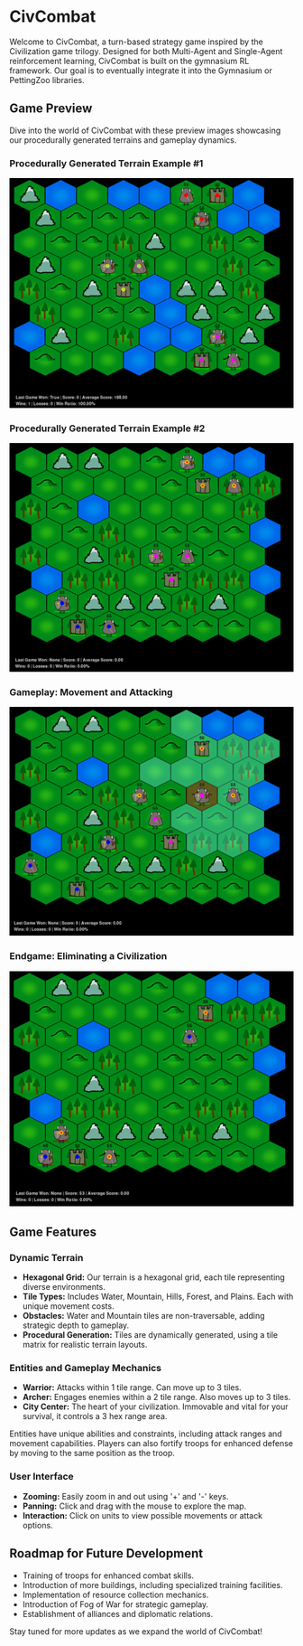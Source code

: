 # CivCombat

Welcome to CivCombat, a turn-based strategy game inspired by the Civilization game trilogy. Designed for both Multi-Agent and Single-Agent reinforcement learning, CivCombat is built on the gymnasium RL framework. Our goal is to eventually integrate it into the Gymnasium or PettingZoo libraries.

## Game Preview

Dive into the world of CivCombat with these preview images showcasing our procedurally generated terrains and gameplay dynamics.

### Procedurally Generated Terrain Example #1
![Starting Position 1](./preview/starting_pos1.png)

### Procedurally Generated Terrain Example #2
![Starting Position 2](./preview/starting_pos2.png)

### Gameplay: Movement and Attacking
![Movement and Attacking](./preview/attack_moving.png)

### Endgame: Eliminating a Civilization
![Eliminated Civilization](./preview/eng_game.png)

## Game Features

### Dynamic Terrain
- **Hexagonal Grid:** Our terrain is a hexagonal grid, each tile representing diverse environments.
- **Tile Types:** Includes Water, Mountain, Hills, Forest, and Plains. Each with unique movement costs.
- **Obstacles:** Water and Mountain tiles are non-traversable, adding strategic depth to gameplay.
- **Procedural Generation:** Tiles are dynamically generated, using a tile matrix for realistic terrain layouts.

### Entities and Gameplay Mechanics

- **Warrior:** Attacks within 1 tile range. Can move up to 3 tiles.
- **Archer:** Engages enemies within a 2 tile range. Also moves up to 3 tiles.
- **City Center:** The heart of your civilization. Immovable and vital for your survival, it controls a 3 hex range area.

Entities have unique abilities and constraints, including attack ranges and movement capabilities. Players can also fortify troops for enhanced defense by moving to the same position as the troop.

### User Interface

- **Zooming:** Easily zoom in and out using '+' and '-' keys.
- **Panning:** Click and drag with the mouse to explore the map.
- **Interaction:** Click on units to view possible movements or attack options.

## Roadmap for Future Development

- Training of troops for enhanced combat skills.
- Introduction of more buildings, including specialized training facilities.
- Implementation of resource collection mechanics.
- Introduction of Fog of War for strategic gameplay.
- Establishment of alliances and diplomatic relations.

Stay tuned for more updates as we expand the world of CivCombat!
